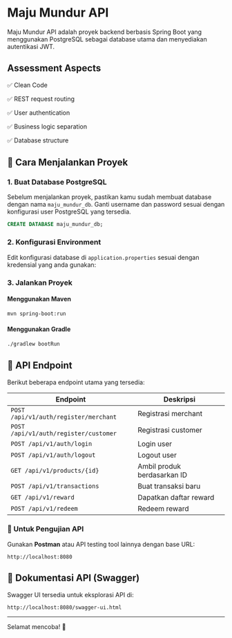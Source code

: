 # Maju Mundur API

Maju Mundur API adalah proyek backend berbasis Spring Boot yang menggunakan PostgreSQL sebagai database utama dan menyediakan autentikasi JWT.

## Assessment Aspects

✅ Clean Code

✅ REST request routing

✅ User authentication

✅ Business logic separation

✅ Database structure

## 🚀 Cara Menjalankan Proyek

### 1. Buat Database PostgreSQL
Sebelum menjalankan proyek, pastikan kamu sudah membuat database dengan nama `maju_mundur_db`. Ganti username dan password sesuai dengan konfigurasi user PostgreSQL yang tersedia.

```sql
CREATE DATABASE maju_mundur_db;
```

### 2. Konfigurasi Environment
Edit konfigurasi database di `application.properties` sesuai dengan kredensial yang anda gunakan:


### 3. Jalankan Proyek

#### Menggunakan Maven
```sh
mvn spring-boot:run
```

#### Menggunakan Gradle
```sh
./gradlew bootRun
```

## 📌 API Endpoint
Berikut beberapa endpoint utama yang tersedia:

| Endpoint | Deskripsi |
|----------|------------|
| `POST /api/v1/auth/register/merchant` | Registrasi merchant |
| `POST /api/v1/auth/register/customer` | Registrasi customer |
| `POST /api/v1/auth/login` | Login user |
| `POST /api/v1/auth/logout` | Logout user |
| `GET /api/v1/products/{id}` | Ambil produk berdasarkan ID |
| `POST /api/v1/transactions` | Buat transaksi baru |
| `GET /api/v1/reward` | Dapatkan daftar reward |
| `POST /api/v1/redeem` | Redeem reward |

### 🔹 Untuk Pengujian API
Gunakan **Postman** atau API testing tool lainnya dengan base URL:
```
http://localhost:8080
```

## 📖 Dokumentasi API (Swagger)
Swagger UI tersedia untuk eksplorasi API di:
```
http://localhost:8080/swagger-ui.html
```

---

Selamat mencoba! 🚀

